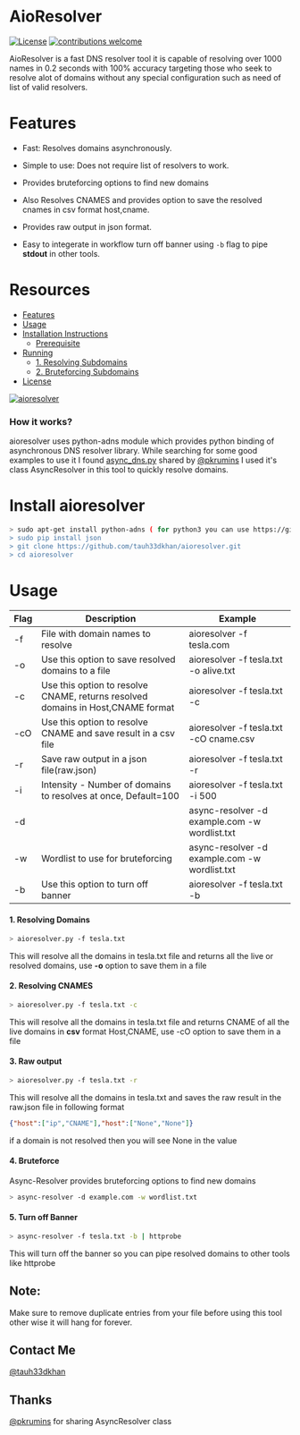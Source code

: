# AioResolver
[![License](https://img.shields.io/badge/license-MIT-_red.svg)](https://opensource.org/licenses/MIT)
[![contributions welcome](https://img.shields.io/badge/contributions-welcome-brightgreen.svg?style=flat)](https://github.com/tauh33dkhan/aioresolver/issues)

AioResolver is a fast DNS resolver tool it is capable of resolving over 1000 names in 0.2 seconds with 100% accuracy targeting those who seek to resolve alot of domains without any special configuration such as need of list of valid resolvers.

# Features

- Fast: Resolves domains asynchronously.
- Simple to use: Does not require list of resolvers to work.
- Provides bruteforcing options to find new domains
- Also Resolves CNAMES and provides option to save the resolved cnames in csv format host,cname.
- Provides raw output in json format.

- Easy to integerate in workflow turn off banner using `-b` flag to pipe **stdout** in other tools.



# Resources
- [Features](https://github.com/tauh33dkhan/aioresolver/blob/master/README.md#features)
- [Usage](https://github.com/tauh33dkhan/aioresolver/blob/master/README.md#usage)
- [Installation Instructions](#installation-instructions)
  - [Prerequisite](#prerequisite)
- [Running ](#running-shuffledns)
    - [1. Resolving Subdomains](#1-resolving-subdomains)
    - [2. Bruteforcing Subdomains](#2-bruteforcing-subdomains)
- [License](#license)


<a href="https://ibb.co/S3j90XR"><img src="https://i.ibb.co/71f6VJ2/aioresolver.png" alt="aioresolver" border="0"></a>

### How it works?

aioresolver uses python-adns module which provides python binding of asynchronous DNS resolver library. While searching for some good examples to use it I found <a href="https://github.com/pkrumins/adns/blob/master/async_dns.py">async_dns.py</a> shared by <a href="https://twitter.com/pkrumins/">@pkrumins</a> I used it's class AsyncResolver in this tool to quickly resolve domains.



# Install aioresolver

```bash
> sudo apt-get install python-adns ( for python3 you can use https://github.com/trolldbois/python3-adns I haven't tried this)
> sudo pip install json
> git clone https://github.com/tauh33dkhan/aioresolver.git
> cd aioresolver
```



# Usage


| Flag       | Description                                                | Example                              |
|------------|------------------------------------------------------------|--------------------------------------|
| -f         | File with domain names to resolve                         | aioresolver -f tesla.com   |
| -o | Use this option to save resolved domains to a file                  | aioresolver -f tesla.txt -o alive.txt          |
| -c         | Use this option to resolve CNAME, returns resolved domains in Host,CNAME format                  |  aioresolver -f tesla.txt -c     |
| -cO        | Use this option to resolve CNAME and save result in a csv file                                | aioresolver -f tesla.txt -cO cname.csv                       |
| -r         | Save raw output in a json file(raw.json)                   | aioresolver -f tesla.txt -r         |
| -i    | Intensity - Number of domains to resolves at once, Default=100                          | aioresolver -f tesla.txt -i 500        |
| -d    |   | async-resolver -d example.com -w wordlist.txt
| -w    | Wordlist to use for bruteforcing    | async-resolver -d example.com -w wordlist.txt    |
| -b   | Use this option to turn off banner                                       | aioresolver -f tesla.txt -b  |


#### 1. Resolving Domains
```bash
> aioresolver.py -f tesla.txt   
```
This will resolve all the domains in tesla.txt file and returns all the live or resolved domains, use <b>-o</b> option to save them in a file

#### 2. Resolving CNAMES
```bash
> aioresolver.py -f tesla.txt -c
```

This will resolve all the domains in tesla.txt file and returns CNAME of all the live domains in <b>csv</b> format Host,CNAME, use -cO option to save them in a file

#### 3. Raw output 
```bash
> aioresolver.py -f tesla.txt -r
```
This will resolve all the domains in tesla.txt and saves the raw result in the raw.json file in following format 
```json
{"host":["ip","CNAME"],"host":["None","None"]}
```
if a domain is not resolved then you will see None in the value

#### 4. Bruteforce

Async-Resolver provides bruteforcing options to find new domains

```bash
> async-resolver -d example.com -w wordlist.txt
```

#### 5. Turn off Banner

```bash
> async-resolver -f tesla.txt -b | httprobe
```

This will turn off the banner so you can pipe resolved domains to other tools like httprobe

## Note: 
Make sure to remove duplicate entries from your file before using this tool other wise it will hang for forever.

## Contact Me

<a href=https://twitter.com/tauh33dkhan/ target="_blank">@tauh33dkhan</a>


## Thanks
<a href="https://twitter.com/pkrumins/">@pkrumins</a> for sharing AsyncResolver class
